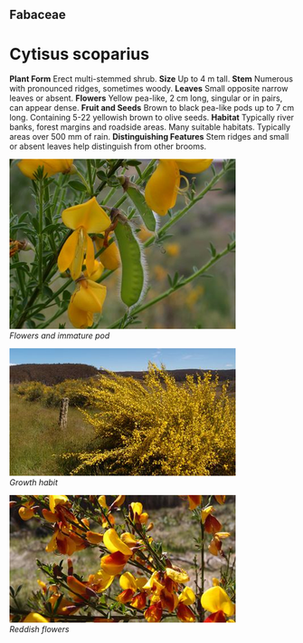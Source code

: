 ## Fabaceae
# Cytisus scoparius

**Plant Form** Erect multi-stemmed shrub. **Size** Up to 4 m tall. **Stem** Numerous with pronounced ridges, sometimes woody. **Leaves** Small opposite narrow leaves or absent. **Flowers** Yellow pea-like, 2 cm long, singular or in pairs, can appear dense. **Fruit and Seeds** Brown to black pea-like pods up to 7 cm long. Containing 5-22 yellowish brown to olive seeds. **Habitat** Typically river banks, forest margins and roadside areas. Many suitable habitats. Typically areas over 500 mm of rain. **Distinguishing Features** Stem ridges and small or absent leaves help distinguish from other brooms.


![Flowers and immature pod](19192_Cytisus-scoparius02.jpg)  
 *Flowers and immature pod* 

![Growth habit](48172_Cytisus-scoparius_St-Clair_Warburton-Woods-Point-Rd.jpg)  
 *Growth habit* 

![Reddish flowers](48111_Cytisus-scoparius_flowersTJ-Divide-Rd-2.jpg)  
 *Reddish flowers* 

